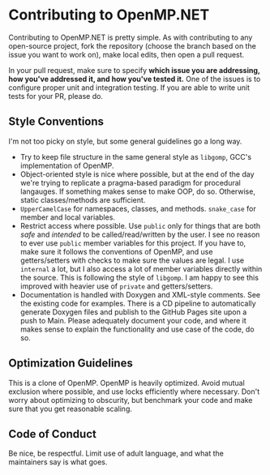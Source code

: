 # Contributing to OpenMP.NET

Contributing to OpenMP.NET is pretty simple.
As with contributing to any open-source project,
fork the repository (choose the branch based on the issue you want to work on),
make local edits, then open a pull request.

In your pull request, make sure to specify **which issue you are addressing, how you've addressed it, and how you've tested it.**
One of the issues is to configure proper unit and integration testing. If you are able to write unit tests for your PR, please do.

## Style Conventions

I'm not too picky on style, but some general guidelines go a long way.

* Try to keep file structure in the same general style as `libgomp`, GCC's implementation of OpenMP.
* Object-oriented style is nice where possible, but at the end of the day we're trying to replicate a pragma-based paradigm for procedural langauges.
If something makes sense to make OOP, do so. Otherwise, static classes/methods are sufficient.
* `UpperCamelCase` for namespaces, classes, and methods. `snake_case` for member and local variables.
* Restrict access where possible. Use `public` only for things that are both *safe* and *intended* to be called/read/written by the user.
I see no reason to ever use `public` member variables for this project.
If you have to, make sure it follows the conventions of OpenMP, and use getters/setters with checks to make sure the values are legal.
I use `internal` a lot, but I also access a lot of member variables directly within the source. This is following the style of `libgomp`.
I am happy to see this improved with heavier use of `private` and getters/setters.
* Documentation is handled with Doxygen and XML-style comments. See the existing code for examples.
There is a CD pipeline to automatically generate Doxygen files and publish to the GitHub Pages site upon a push to Main.
Please adequately document your code, and where it makes sense to explain the functionality and use case of the code, do so.

## Optimization Guidelines

This is a clone of OpenMP. OpenMP is heavily optimized. Avoid mutual exclusion where possible, and use locks efficiently where necessary.
Don't worry about optimizing to obscurity, but benchmark your code and make sure that you get reasonable scaling.

## Code of Conduct

Be nice, be respectful. Limit use of adult language, and what the maintainers say is what goes.
